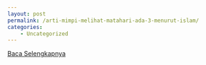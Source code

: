 ```yaml
---
layout: post
permalink: /arti-mimpi-melihat-matahari-ada-3-menurut-islam/
categories:
    - Uncategorized
---
```


[Baca Selengkapnya](/03)